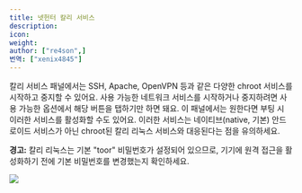 ```yaml
---
title: 넷헌터 칼리 서비스
description:
icon:
weight:
author: ["re4son",]
번역: ["xenix4845"]
---
```


칼리 서비스 패널에서는 SSH, Apache, OpenVPN 등과 같은 다양한 chroot 서비스를 시작하고 중지할 수 있어요. 사용 가능한 네트워크 서비스를 시작하거나 중지하려면 사용 가능한 옵션에서 해당 버튼을 탭하기만 하면 돼요. 이 패널에서는 원한다면 부팅 시 이러한 서비스를 활성화할 수도 있어요. 이러한 서비스는 네이티브(native, 기본) 안드로이드 서비스가 아닌 chroot된 칼리 리눅스 서비스와 대응된다는 점을 유의하세요.

**경고:** 칼리 리눅스는 기본 "toor" 비밀번호가 설정되어 있으므로, 기기에 원격 접근을 활성화하기 전에 기본 비밀번호를 변경했는지 확인하세요.

![](nethunter-services.png)
